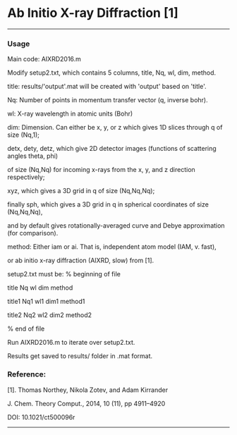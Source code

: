# Ab Initio X-ray Diffraction [1]
---

### Usage


Main code: AIXRD2016.m


Modify setup2.txt, which contains 5 columns, title, Nq, wl, dim, method.

title: results/'output'.mat will be created with 'output' based on 'title'.

Nq: Number of points in momentum transfer vector (q, inverse bohr).

wl: X-ray wavelength in atomic units (Bohr)

dim: Dimension. Can either be x, y, or z which gives 1D slices through q of size (Nq,1);

detx, dety, detz, which give 2D detector images (functions of scattering angles theta, phi)
 
of size (Nq,Nq) for incoming x-rays from the x, y, and z direction respectively; 

xyz, which gives a 3D grid in q of size (Nq,Nq,Nq); 

finally sph, which gives a 3D grid in q in spherical coordinates of size (Nq,Nq,Nq), 

and by default gives rotationally-averaged curve and Debye approximation (for comparison).

method: Either iam or ai. That is, independent atom model (IAM, v. fast), 

or ab initio x-ray diffraction (AIXRD, slow) from [1]. 


setup2.txt must be:
% beginning of file

title  Nq  wl  dim  method


title1 Nq1 wl1 dim1 method1

title2 Nq2 wl2 dim2 method2

% end of file 


Run AIXRD2016.m to iterate over setup2.txt.

Results get saved to results/ folder in .mat format.


### Reference:


[1]. Thomas Northey, Nikola Zotev, and Adam Kirrander

J. Chem. Theory Comput., 2014, 10 (11), pp 4911–4920

DOI: 10.1021/ct500096r

---
